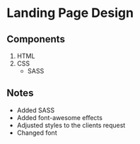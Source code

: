 # Landing Page Design

## Components

1. HTML
2. CSS
   - SASS

## Notes

- Added SASS
- Added font-awesome effects
- Adjusted styles to the clients request
- Changed font
